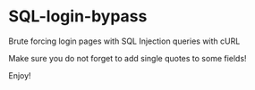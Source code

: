 # SQL-login-bypass
Brute forcing login pages with SQL Injection queries with cURL


Make sure you do not forget to add single quotes to some fields!

Enjoy!
